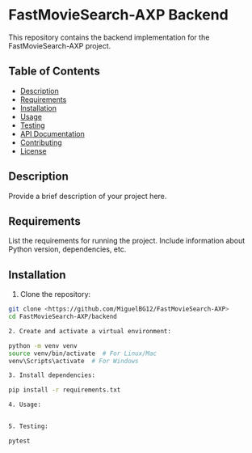 # FastMovieSearch-AXP Backend

This repository contains the backend implementation for the FastMovieSearch-AXP project.

## Table of Contents

- [Description](#description)
- [Requirements](#requirements)
- [Installation](#installation)
- [Usage](#usage)
- [Testing](#testing)
- [API Documentation](#api-documentation)
- [Contributing](#contributing)
- [License](#license)

## Description

Provide a brief description of your project here.

## Requirements

List the requirements for running the project. Include information about Python version, dependencies, etc.

## Installation

1. Clone the repository:

```bash
git clone <https://github.com/MiguelBG12/FastMovieSearch-AXP>
cd FastMovieSearch-AXP/backend

2. Create and activate a virtual environment:

python -m venv venv
source venv/bin/activate  # For Linux/Mac
venv\Scripts\activate  # For Windows

3. Install dependencies:

pip install -r requirements.txt

4. Usage:


5. Testing:

pytest



